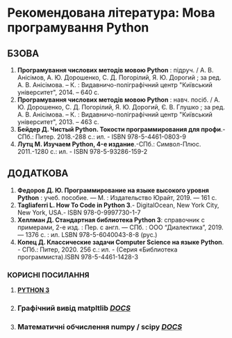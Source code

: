 # Рекомендована література:  Мова програмування Python

## БЗОВА
1. **Програмування числових методів мовою Python** : підруч. / А. В. Анісімов, А. Ю. Дорошенко, С. Д. Погорілий, Я. Ю. Дорогий ; за ред. А. В. Анісімова. – К. : Видавничо-поліграфічний центр "Київський університет", 2014. – 640 с.
1. **Програмування числових методів мовою Python** : навч. посіб. / А. Ю. Дорошенко, С. Д. Погорілий, Я. Ю. Дорогий, Є. В. Глушко ; за ред. А. В. Анісімова. – К. : Видавничо-поліграфічний центр "Київський університет", 2013. – 463 с.
1. **Бейдер Д. Чистый Python. Токости программирования для профи**.-СПб.: Питер. 2018.-288 с.: ил. - ISBN 978-5-4461-0803-9
1. **Лутц М. Изучаем Python, 4-е издание**.-СПб.: Символ-Плюс. 2011.-1280 с.: ил. - ISBN 978-5-93286-159-2


## ДОДАТКОВА
1. **Федоров Д. Ю. Программирование на языке высокого уровня Python** : учеб. пособие.  — М. : Издательство Юрайт, 2019. — 161 с.  
1. **Tagliaferri L. How To Code in Python 3**.- DigitalOcean, New York City, New York, USA.- ISBN 978-0-9997730-1-7
1. **Хеллман Д. Стандартная библиотека Python 3**: справочник с примерами, 2-е изд. : Пер. с англ. — СПб. : ООО “Диалектика”, 2019. — 1376 с. : ил. LSBN 978-5-6040043-8-8 (рус.)
1. **Копец Д. Классические задачи Computer Science на языке Python**. - СПб.: Питер, 2020. 256 с.: ил. - (Серия «Библиотека программиста).ISBN 978-5-4461-1428-3

### КОРИСНІ ПОСИЛАННЯ
1. [**PYTHON 3**](https://python-scripts.com/)
1. ### Графічний вивід **matpltlib** [*DOCS*](https://matplotlib.org/)
1. ### Математичні обчислення **numpy / scipy** [*DOCS*](https://www.scipy.org/)
